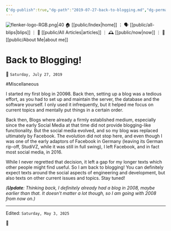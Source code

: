 ```yaml
---
{"dg-publish":true,"dg-path":"2019-07-27-back-to-blogging.md","dg-permalink":"2019/07/27/back-to-blogging/","permalink":"/2019/07/27/back-to-blogging/","title":"Back to Blogging!"}
---
```



<div class="transclusion internal-embed is-loaded"><div class="markdown-embed">




![flenker-logo-RGB.png|40](/img/user/attachments/flenker-logo-RGB.png)
🏠 [[public/Index\|home]]  ⋮ 🗣️ [[public/all-blips\|blips]] ⋮  📝 [[public/All Articles\|articles]]  ⋮ 🕰️ [[public/now\|now]] ⋮ 🪪 [[public/About Me\|about me]]


</div></div>


# Back to Blogging!
<p><span>📆 <code>Saturday, July 27, 2019</code></span></p>
#Miscellaneous

I started my first blog in 200~~9~~8. Back then, setting up a blog was a tedious effort, as you had to set up and maintain the server, the database and the software yourself. I only used it infrequently, but it helped me focus on current topics and mentally put things in a certain order.

Back then, Blogs where already a firmly established medium, especially since the early Social Media at that time did not provide blogging-like functionality. But the social media evolved, and so my blog was replaced ultimately by Facebook. The evolution did not stop here, and even though I was one of the early adaptors of Facebook in Germany (leaving its German rip-off, StudiVZ, while it was still in full swing), I left Facebook, and in fact most social media, in 2016.

While I never regretted that decision, it left a gap for my longer texts which other people might find useful. So I am back to blogging! You can definitely expect texts around the social aspects of engineering and development, but also texts on other current issues and topics. Stay tuned!

_(**Update**: Thinking back, I definitely already had a blog in 2008, maybe earlier than that. It doesn't matter a lot though, so I am going with 2008 from now on.)_

- - -
<p><span>Edited: <code>Saturday, May 3, 2025</code></span></p>

👾
